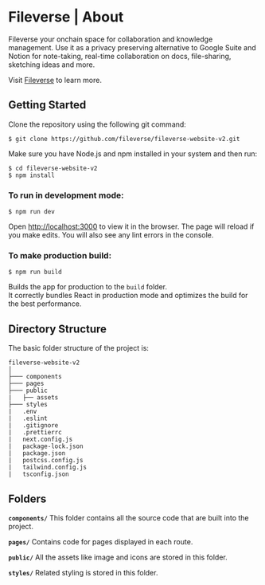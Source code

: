 # Fileverse | About

Fileverse your onchain space for collaboration and knowledge management. Use it as a privacy preserving alternative to Google Suite and Notion for note-taking, real-time collaboration on docs, file-sharing, sketching ideas and more.

Visit [Fileverse](https://fileverse.io/) to learn more.

## Getting Started

Clone the repository using the following git command:

```
$ git clone https://github.com/fileverse/fileverse-website-v2.git
```

Make sure you have Node.js and npm installed in your system and then run:

```
$ cd fileverse-website-v2
$ npm install
```

### To run in development mode:

```
$ npm run dev
```

Open [http://localhost:3000](http://localhost:3000) to view it in the browser. The page will reload if you make edits. You will also see any lint errors in the console.

### To make production build:

```
$ npm run build
```

Builds the app for production to the `build` folder.\
It correctly bundles React in production mode and optimizes the build for the best performance.

## Directory Structure

The basic folder structure of the project is:

```
fileverse-website-v2
│
├─── components
├─── pages
├─── public
|   ├── assets
├─── styles
|   .env
|   .eslint
|   .gitignore
|   .prettierrc
|   next.config.js
|   package-lock.json
|   package.json
|   postcss.config.js
|   tailwind.config.js
|   tsconfig.json
```

## Folders

**`components/`** This folder contains all the source code that are built into the project.

**`pages/`** Contains code for pages displayed in each route.

**`public/`** All the assets like image and icons are stored in this folder.

**`styles/`** Related styling is stored in this folder.
